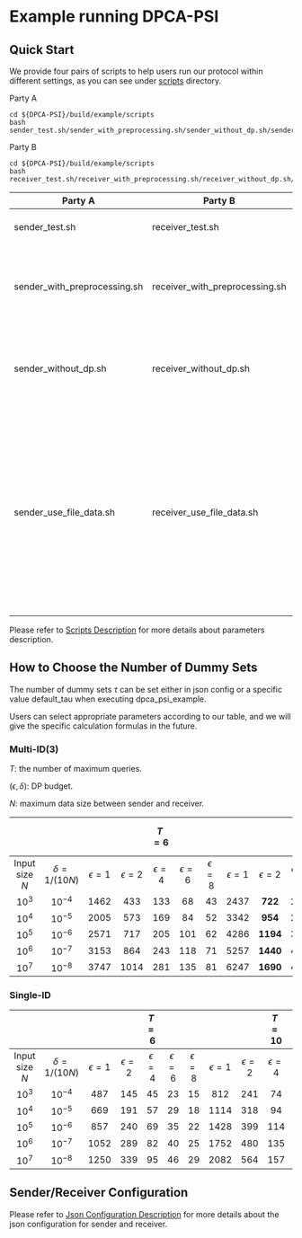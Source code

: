 # Example running DPCA-PSI

## Quick Start

We provide four pairs of scripts to help users run our protocol within different settings, as you can see under [scripts](./scripts/) directory.

Party A
```shell
cd ${DPCA-PSI}/build/example/scripts
bash sender_test.sh/sender_with_preprocessing.sh/sender_without_dp.sh/sender_use_file_data.sh
```

Party B
```shell
cd ${DPCA-PSI}/build/example/scripts
bash receiver_test.sh/receiver_with_preprocessing.sh/receiver_without_dp.sh/receiver_use_file_data.sh
```

| Party A  |  Party B | Description |
|---|---|---|
| sender_test.sh  |  receiver_test.sh | Simple test of DPCA-PSI.|
| sender_with_preprocessing.sh  |  receiver_with_preprocessing.sh | Benchmark of DPCA-PSI with input set ranging from 1 thousand to 10 million.|
| sender_without_dp.sh  |  receiver_without_dp.sh | Benchmark of DPCA-PSI without applying differentially privacy sampling. |
| sender_use_file_data.sh |  receiver_use_file_data.sh | Simple test of DPCA-PSI using file data. Before running this script, please change the "input_file" and "output_file" of the json configuration of [Party A](./json/sender_with_precomputed_tau.json) and [Party B](./json/receiver_with_precomputed_tau.json) to the correct path of the files.|

Please refer to [Scripts Description](./scripts/README.md) for more details about parameters description.

## How to Choose the Number of Dummy Sets

The number of dummy sets $`{\tau}`$  can be set either in json config or a specific value default_tau when executing dpca_psi_example.

Users can select appropriate parameters according to our table, and we will give the specific calculation formulas in the future.

### Multi-ID(3)

$`T`$: the number of maximum queries.

$`(\epsilon, \delta)`$: DP budget.

$`N`$: maximum data size between sender and receiver.

|  |  | |  | $`T=6`$ | | |  |  | $`T=10`$ |  |   |   |   |  $`T=20`$ |  |  |
|:---------------------:|:---------------------------:|:-------------------:|:-------------------:|:-------------------:|:-------------------:|:-------------------:|:-------------------:|:-------------------:|:-------------------:|:-------------------:|:-------------------:|:-------------------:|:-------------------:|:-------------------:|:-------------------:|:-------------------:|
| Input size $`N`$| $`\delta = 1 / (10N)`$ | $`\epsilon=1`$ | $`\epsilon=2`$ | $`\epsilon=4`$ | $`\epsilon=6`$ | $`\epsilon=8`$ | $`\epsilon=1`$ | $`\epsilon=2`$ | $`\epsilon=4`$ | $`\epsilon=6`$ | $`\epsilon=8`$ | $`\epsilon=1`$ | $`\epsilon=2`$ | $`\epsilon=4`$ | $`\epsilon=6`$ | $`\epsilon=8`$ |
| $`10^3`$ | $`10^{-4}`$ | 1462 |  433 | 133 |  68 | 43 | 2437 |  **722** | 221 | 113 |  71 |  4882 | 1445 | 441 | 225 | 142 |
| $`10^4`$ | $`10^{-5}`$ | 2005 |  573 | 169 |  84 | 52 | 3342 |  **954** | 281 | 140 |  87 |  6697 | 1910 | 561 | 280 | 173 |
| $`10^5`$ | $`10^{-6}`$ | 2571 |  717 | 205 | 101 | 62 | 4286 | **1194** | 342 | 168 | 103 |  8588 | 2390 | 684 | 336 | 205 |
| $`10^6`$ | $`10^{-7}`$ | 3153 |  864 | 243 | 118 | 71 | 5257 | **1440** | 405 | 196 | 119 | 10534 | 2882 | 809 | 392 | 237 |
| $`10^7`$ | $`10^{-8}`$ | 3747 | 1014 | 281 | 135 | 81 | 6247 | **1690** | 468 | 224 | 135 | 12518 | 3382 | 935 | 449 | 269 |

### Single-ID

|  |  | |  | $`T=6`$ | | |  |  | $`T=10`$ |  |   |   |   |  $`T=20`$ |  |  |
|:---------------------:|:---------------------------:|:-------------------:|:-------------------:|:-------------------:|:-------------------:|:-------------------:|:-------------------:|:-------------------:|:-------------------:|:-------------------:|:-------------------:|:-------------------:|:-------------------:|:-------------------:|:-------------------:|:-------------------:|
| Input size $`N`$| $`\delta = 1 / (10N)`$ | $`\epsilon=1`$ | $`\epsilon=2`$ | $`\epsilon=4`$ | $`\epsilon=6`$ | $`\epsilon=8`$ | $`\epsilon=1`$ | $`\epsilon=2`$ | $`\epsilon=4`$ | $`\epsilon=6`$ | $`\epsilon=8`$ | $`\epsilon=1`$ | $`\epsilon=2`$ | $`\epsilon=4`$ | $`\epsilon=6`$ | $`\epsilon=8`$ |
| $`10^3`$ | $`10^{-4}`$ |  487 | 145 | 45 | 23 | 15 |  812 | 241 |  74 | 38 | 24 | 1624 |  481 | 147 |  75 | 47 |
| $`10^4`$ | $`10^{-5}`$ |  669 | 191 | 57 | 29 | 18 | 1114 | 318 |  94 | 47 | 29 | 2227 |  636 | 187 |  94 | 58 |
| $`10^5`$ | $`10^{-6}`$ |  857 | 240 | 69 | 35 | 22 | 1428 | 399 | 114 | 56 | 35 | 2857 |  796 | 228 | 112 | 69 |
| $`10^6`$ | $`10^{-7}`$ | 1052 | 289 | 82 | 40 | 25 | 1752 | 480 | 135 | 66 | 40 | 3503 |  960 | 270 | 131 | 79 |
| $`10^7`$ | $`10^{-8}`$ | 1250 | 339 | 95 | 46 | 29 | 2082 | 564 | 157 | 76 | 46 | 4163 | 1127 | 312 | 150 | 90 |

## Sender/Receiver Configuration

Please refer to [Json Configuration Description](./json/README.md) for more details about the json configuration for sender and receiver.
